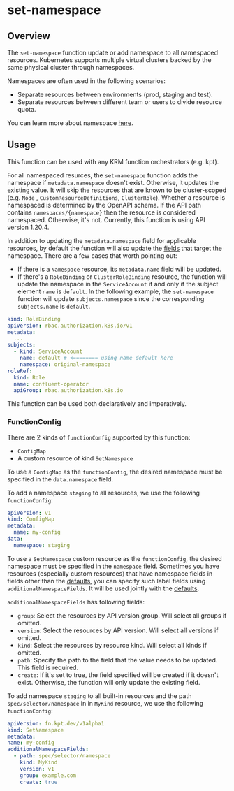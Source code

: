 # set-namespace

## Overview

<!--mdtogo:Short-->

The `set-namespace` function update or add namespace to all namespaced
resources. Kubernetes supports multiple virtual clusters backed by the same
physical cluster through namespaces.

Namespaces are often used in the following scenarios:

- Separate resources between environments (prod, staging and test).
- Separate resources between different team or users to divide resource quota.

<!--mdtogo-->

You can learn more about namespace [here][namespace].

<!--mdtogo:Long-->

## Usage

This function can be used with any KRM function orchestrators (e.g. kpt).

For all namespaced resurces, the `set-namespace` function adds the namespace
if `metadata.namespace` doesn't exist. Otherwise, it updates the existing value.
It will skip the resources that are known to be cluster-scoped (e.g. `Node`
, `CustomResourceDefinitions`, `ClusterRole`). Whether a resource is namespaced
is determined by the OpenAPI schema. If the API path
contains `namespaces/{namespace}` then the resource is considered namespaced.
Otherwise, it's not. Currently, this function is using API version 1.20.4.

In addition to updating the `metadata.namespace` field for applicable resources,
by default the function will also update the [fields][commonnamespace] that
target the namespace. There are a few cases that worth pointing out:

- If there is a `Namespace` resource, its `metadata.name` field will be updated.
- If there's a `RoleBinding` or `ClusterRoleBinding` resource, the function will
  update the namespace in the `ServiceAccount` if and only if the subject
  element `name` is `default`. In the following example, the `set-namespace`
  function will update `subjects.namespace` since the
  corresponding `subjects.name` is `default`.

```yaml
kind: RoleBinding
apiVersion: rbac.authorization.k8s.io/v1
metadata:
  ...
subjects:
  - kind: ServiceAccount
    name: default # <======== using name default here
    namespace: original-namespace
roleRef:
  kind: Role
  name: confluent-operator
  apiGroup: rbac.authorization.k8s.io
```

This function can be used both declaratively and imperatively.

### FunctionConfig

There are 2 kinds of `functionConfig` supported by this function:

- `ConfigMap`
- A custom resource of kind `SetNamespace`

To use a `ConfigMap` as the `functionConfig`, the desired namespace must be
specified in the `data.namespace` field.

To add a namespace `staging` to all resources, we use the
following `functionConfig`:

```yaml
apiVersion: v1
kind: ConfigMap
metadata:
  name: my-config
data:
  namespace: staging
```

To use a `SetNamespace` custom resource as the `functionConfig`, the desired
namespace must be specified in the `namespace` field. Sometimes you have
resources (especially custom resources) that have namespace fields in fields
other than the [defaults][commonnamespace], you can specify such label fields
using `additionalNamespaceFields`. It will be used jointly with the
[defaults][commonnamespace].

`additionalNamespaceFields` has following fields:

- `group`: Select the resources by API version group. Will select all groups if
  omitted.
- `version`: Select the resources by API version. Will select all versions if
  omitted.
- `kind`: Select the resources by resource kind. Will select all kinds if
  omitted.
- `path`: Specify the path to the field that the value needs to be updated. This
  field is required.
- `create`: If it's set to true, the field specified will be created if it
  doesn't exist. Otherwise, the function will only update the existing field.

To add namespace `staging` to all built-in resources and the
path `spec/selector/namespace` in in `MyKind` resource, we use the
following `functionConfig`:

```yaml
apiVersion: fn.kpt.dev/v1alpha1
kind: SetNamespace
metadata:
name: my-config
additionalNamespaceFields:
  - path: spec/selector/namespace
    kind: MyKind
    version: v1
    group: example.com
    create: true
```

<!--mdtogo-->

[namespace]: https://kubernetes.io/docs/concepts/overview/working-with-objects/namespaces/

[commonnamespace]: https://github.com/kubernetes-sigs/kustomize/blob/master/api/konfig/builtinpluginconsts/namespace.go#L7